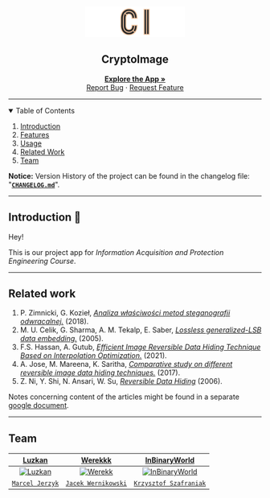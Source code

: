 <p align="center">
  <img src="./docs/img/logo-transparent.png" alt="CryptoImage" style="height: 60px; margin-top: 15px;">
  <h2 align="center">CryptoImage</h2>
  <p align="center">
    <a href="https://luzkan.github.io/CryptoImage/" align="center"><strong>Explore the App »</strong></a>
    <br />
    <a href="https://github.com/Luzkan/CryptoImage/issues/new">Report Bug</a>
    ·
    <a href="https://github.com/Luzkan/CryptoImage/issues/new">Request Feature</a>
  </p>
</p>

---

<details open>
  <summary>Table of Contents</summary>
  <ol>
    <li>
      <a href="#Introduction">Introduction</a>
    </li>
    <li>
      <a href="#Features">Features</a>
    </li>
    <li>
      <a href="#Usage">Usage</a>
    </li>
    <li>
      <a href="#Related-work">Related Work</a>
    </li>
    <li>
      <a href="#Team">Team</a>
    </li>
  </ol>

**Notice:** Version History of the project can be found in the changelog file: "**[`CHANGELOG.md`](./docs/CHANGELOG.md)**".

</details>

---

<p id="Introduction">

## Introduction 👋

Hey!

This is our project app for _Information Acquisition and Protection Engineering Course_.

---

<p id="Related-work">

## Related work

1. P. Zimnicki, G. Kozieł, [_Analiza właściwości metod steganografii odwracalnej._](./docs/papers/Analysis_of_properties_of_reversible_steganography_methods.pdf) (2018).
1. M. U. Celik, G. Sharma, A. M. Tekalp, E. Saber, [_Lossless generalized-LSB data embedding._](./docs/papers/Lossless_generalized-LSB_data_embedding.pdf) (2005).
1. F.S. Hassan, A. Gutub, [_Efficient Image Reversible Data Hiding Technique Based on Interpolation Optimization._](./docs/papers/Efficient_image_reversible_data_hiding_technique_based_on_interpolation_optimization.pdf) (2021).
1. A. Jose, M. Mareena, K. Saritha, [_Comparative study on different reversible image data hiding techniques._](./docs/papers/Comparative_study_on_different_reversible_image_data_hiding_techniques.pdf) (2017).
1. Z. Ni, Y. Shi, N. Ansari, W. Su, [_Reversible Data Hiding_](./docs/papers/Reversible_data_hiding.pdf) (2006).

Notes concerning content of the articles might be found in a separate [google document](https://docs.google.com/document/d/1F5Q8ApOe5yL0iadJa6EWmWJUUAZd8F_k0yqANr2R_Gg/edit?usp=sharing).

</p>

---

## Team

|                                         <a href="https://github.com/Luzkan/" target="_blank">**Luzkan**</a>                                          |                                                 <a href="https://github.com/werekkk" target="_blank">**Werekkk**</a>                                                 |                                                 <a href="https://github.com/InBinaryWorld" target="_blank">**InBinaryWorld**</a>                                                  |
| :--------------------------------------------------------------------------------------------------------------------------------------------------: | :------------------------------------------------------------------------------------------------------------------------------------------------------------------: | :-------------------------------------------------------------------------------------------------------------------------------------------------------------------------------: |
| [![Luzkan](https://avatars1.githubusercontent.com/u/1352231?s=150&u=cadaf12690f8715dc8cffa070b89f0e8c3bdabba&v=4?s=150)](https://github.com/Luzkan/) | [![Werekk](https://cdn.ticketswap.com/public/202003/ea92c768-8b93-407f-a70b-2c40911fcfe1.b89e30c805396dfc2abb94e160c844a5bc7f13de.jpeg)](https://github.com/werekkk) | [![InBinaryWorld](https://cdn.ticketswap.com/public/202003/ea92c768-8b93-407f-a70b-2c40911fcfe1.b89e30c805396dfc2abb94e160c844a5bc7f13de.jpeg)](https://github.com/InBinaryWorld) |
|                                       <a href="https://github.com/Luzkan" target="_blank">`Marcel Jerzyk`</a>                                        |                                             <a href="https://github.com/werekkk" target="_blank">`Jacek Wernikowski`</a>                                             |                                               <a href="https://github.com/InBinaryWorld" target="_blank">`Krzysztof Szafraniak`</a>                                               |
